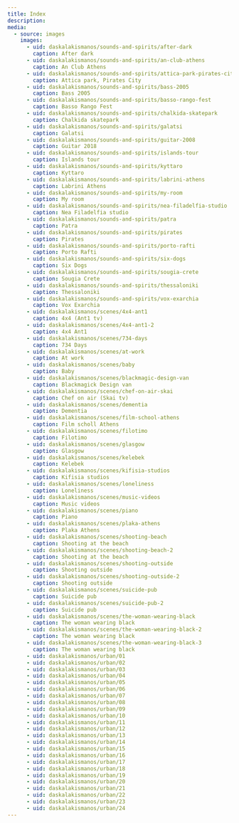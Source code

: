 ```yaml
---
title: Index
description:
media:
  - source: images
    images:
      - uid: daskalakismanos/sounds-and-spirits/after-dark
        caption: After dark
      - uid: daskalakismanos/sounds-and-spirits/an-club-athens
        caption: An Club Athens
      - uid: daskalakismanos/sounds-and-spirits/attica-park-pirates-city
        caption: Attica park, Pirates City
      - uid: daskalakismanos/sounds-and-spirits/bass-2005
        caption: Bass 2005
      - uid: daskalakismanos/sounds-and-spirits/basso-rango-fest
        caption: Basso Rango Fest
      - uid: daskalakismanos/sounds-and-spirits/chalkida-skatepark
        caption: Chalkida skatepark
      - uid: daskalakismanos/sounds-and-spirits/galatsi
        caption: Galatsi
      - uid: daskalakismanos/sounds-and-spirits/guitar-2008
        caption: Guitar 2018
      - uid: daskalakismanos/sounds-and-spirits/islands-tour
        caption: Islands tour
      - uid: daskalakismanos/sounds-and-spirits/kyttaro
        caption: Kyttaro
      - uid: daskalakismanos/sounds-and-spirits/labrini-athens
        caption: Labrini Athens
      - uid: daskalakismanos/sounds-and-spirits/my-room
        caption: My room
      - uid: daskalakismanos/sounds-and-spirits/nea-filadelfia-studio
        caption: Nea Filadelfia studio
      - uid: daskalakismanos/sounds-and-spirits/patra
        caption: Patra
      - uid: daskalakismanos/sounds-and-spirits/pirates
        caption: Pirates
      - uid: daskalakismanos/sounds-and-spirits/porto-rafti
        caption: Porto Rafti
      - uid: daskalakismanos/sounds-and-spirits/six-dogs
        caption: Six Dogs
      - uid: daskalakismanos/sounds-and-spirits/sougia-crete
        caption: Sougia Crete
      - uid: daskalakismanos/sounds-and-spirits/thessaloniki
        caption: Thessaloniki
      - uid: daskalakismanos/sounds-and-spirits/vox-exarchia
        caption: Vox Exarchia
      - uid: daskalakismanos/scenes/4x4-ant1
        caption: 4x4 (Ant1 tv)
      - uid: daskalakismanos/scenes/4x4-ant1-2
        caption: 4x4 Ant1
      - uid: daskalakismanos/scenes/734-days
        caption: 734 Days
      - uid: daskalakismanos/scenes/at-work
        caption: At work
      - uid: daskalakismanos/scenes/baby
        caption: Baby
      - uid: daskalakismanos/scenes/blackmagic-design-van
        caption: Blackmagick Design van
      - uid: daskalakismanos/scenes/chef-on-air-skai
        caption: Chef on air (Skai tv)
      - uid: daskalakismanos/scenes/dementia
        caption: Dementia
      - uid: daskalakismanos/scenes/film-school-athens
        caption: Film scholl Athens
      - uid: daskalakismanos/scenes/filotimo
        caption: Filotimo
      - uid: daskalakismanos/scenes/glasgow
        caption: Glasgow
      - uid: daskalakismanos/scenes/kelebek
        caption: Kelebek
      - uid: daskalakismanos/scenes/kifisia-studios
        caption: Kifisia studios
      - uid: daskalakismanos/scenes/loneliness
        caption: Loneliness
      - uid: daskalakismanos/scenes/music-videos
        caption: Music videos
      - uid: daskalakismanos/scenes/piano
        caption: Piano
      - uid: daskalakismanos/scenes/plaka-athens
        caption: Plaka Athens
      - uid: daskalakismanos/scenes/shooting-beach
        caption: Shooting at the beach
      - uid: daskalakismanos/scenes/shooting-beach-2
        caption: Shooting at the beach
      - uid: daskalakismanos/scenes/shooting-outside
        caption: Shooting outside
      - uid: daskalakismanos/scenes/shooting-outside-2
        caption: Shooting outside
      - uid: daskalakismanos/scenes/suicide-pub
        caption: Suicide pub
      - uid: daskalakismanos/scenes/suicide-pub-2
        caption: Suicide pub
      - uid: daskalakismanos/scenes/the-woman-wearing-black
        caption: The woman wearing black
      - uid: daskalakismanos/scenes/the-woman-wearing-black-2
        caption: The woman wearing black
      - uid: daskalakismanos/scenes/the-woman-wearing-black-3
        caption: The woman wearing black
      - uid: daskalakismanos/urban/01
      - uid: daskalakismanos/urban/02
      - uid: daskalakismanos/urban/03
      - uid: daskalakismanos/urban/04
      - uid: daskalakismanos/urban/05
      - uid: daskalakismanos/urban/06
      - uid: daskalakismanos/urban/07
      - uid: daskalakismanos/urban/08
      - uid: daskalakismanos/urban/09
      - uid: daskalakismanos/urban/10
      - uid: daskalakismanos/urban/11
      - uid: daskalakismanos/urban/12
      - uid: daskalakismanos/urban/13
      - uid: daskalakismanos/urban/14
      - uid: daskalakismanos/urban/15
      - uid: daskalakismanos/urban/16
      - uid: daskalakismanos/urban/17
      - uid: daskalakismanos/urban/18
      - uid: daskalakismanos/urban/19
      - uid: daskalakismanos/urban/20
      - uid: daskalakismanos/urban/21
      - uid: daskalakismanos/urban/22
      - uid: daskalakismanos/urban/23
      - uid: daskalakismanos/urban/24
---
```

